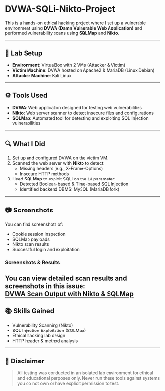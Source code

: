 # DVWA-SQLi-Nikto-Project

This is a hands-on ethical hacking project where I set up a vulnerable environment using **DVWA (Damn Vulnerable Web Application)** and performed vulnerability scans using **SQLMap** and **Nikto**.

---

## 🔧 Lab Setup

- **Environment**: VirtualBox with 2 VMs (Attacker & Victim)
- **Victim Machine**: DVWA hosted on Apache2 & MariaDB (Linux Debian)
- **Attacker Machine**: Kali Linux

---

## ⚙️ Tools Used

- **DVWA**: Web application designed for testing web vulnerabilities
- **Nikto**: Web server scanner to detect insecure files and configurations
- **SQLMap**: Automated tool for detecting and exploiting SQL Injection vulnerabilities

---

## 🔍 What I Did

1. Set up and configured DVWA on the victim VM.
2. Scanned the web server with **Nikto** to detect:
   - Missing headers (e.g., X-Frame-Options)
   - Insecure HTTP methods
3. Used **SQLMap** to exploit SQLi on the `id` parameter:
   - Detected Boolean-based & Time-based SQL Injection
   - Identified backend DBMS: MySQL (MariaDB fork)

---

## 📷 Screenshots

You can find screenshots of:
- Cookie session inspection
- SQLMap payloads
- Nikto scan results
- Successful login and exploitation
### Screenshots & Results  
You can view detailed scan results and screenshots in this issue:  
[DVWA Scan Output with Nikto & SQLMap](https://github.com/Thien692/DVWA-SQLi-Nikto-Project/issues/1)
---

## 📚 Skills Gained

- Vulnerability Scanning (Nikto)
- SQL Injection Exploitation (SQLMap)
- Ethical hacking lab design
- HTTP header & method analysis

---

## 🚨 Disclaimer

> All testing was conducted in an isolated lab environment for ethical and educational purposes only. Never run these tools against systems you do not own or have explicit permission to test.
